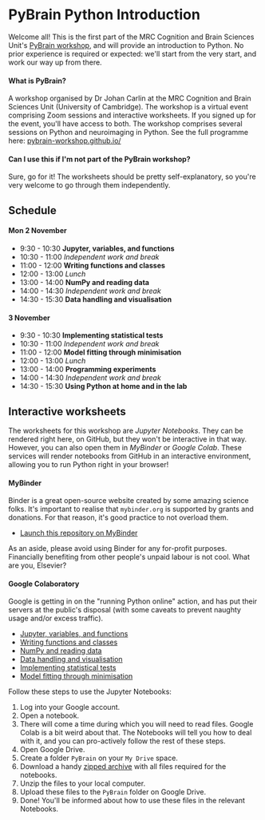 # PyBrain Python Introduction

Welcome all! This is the first part of the MRC Cognition and Brain Sciences Unit's [PyBrain workshop](https://pybrain-workshop.github.io/), and will provide an introduction to Python. No prior experience is required or expected: we'll start from the very start, and work our way up from there.

#### What is PyBrain?
A workshop organised by Dr Johan Carlin at the MRC Cognition and Brain Sciences Unit (University of Cambridge). The workshop is a virtual event comprising Zoom sessions and interactive worksheets. If you signed up for the event, you'll have access to both. The workshop comprises several sessions on Python and neuroimaging in Python. See the full programme here: [pybrain-workshop.github.io/](https://pybrain-workshop.github.io/)

#### Can I use this if I'm not part of the PyBrain workshop?

Sure, go for it! The worksheets should be pretty self-explanatory, so you're very welcome to go through them independently.

## Schedule

#### Mon 2 November
-  9:30 - 10:30 **Jupyter, variables, and functions**
- 10:30 - 11:00 *Independent work and break*
- 11:00 - 12:00 **Writing functions and classes**
- 12:00 - 13:00 *Lunch*
- 13:00 - 14:00 **NumPy and reading data**
- 14:00 - 14:30 *Independent work and break*
- 14:30 - 15:30 **Data handling and visualisation**

#### 3 November
-  9:30 - 10:30 **Implementing statistical tests**
- 10:30 - 11:00 *Independent work and break*
- 11:00 - 12:00 **Model fitting through minimisation**
- 12:00 - 13:00 *Lunch*
- 13:00 - 14:00 **Programming experiments**
- 14:00 - 14:30 *Independent work and break*
- 14:30 - 15:30 **Using Python at home and in the lab**

## Interactive worksheets

The worksheets for this workshop are *Jupyter Notebooks*. They can be rendered right here, on GitHub, but they won't be interactive in that way. However, you can also open them in *MyBinder* or *Google Colab*. These services will render notebooks from GitHub in an interactive environment, allowing you to run Python right in your browser!

#### MyBinder

Binder is a great open-source website created by some amazing science folks. It's important to realise that `mybinder.org` is supported by grants and donations. For that reason, it's good practice to not overload them.

- [Launch this repository on MyBinder](https://mybinder.org/v2/gh/esdalmaijer/PyBrain_Python_Intro/main)

As an aside, please avoid using Binder for any for-profit purposes. Financially benefiting from other people's unpaid labour is not cool. What are you, Elsevier?

#### Google Colaboratory

Google is getting in on the "running Python online" action, and has put their servers at the public's disposal (with some caveats to prevent naughty usage and/or excess traffic).

- [Jupyter, variables, and functions](https://colab.research.google.com/github/esdalmaijer/PyBrain_Python_Intro/blob/main/01_jupyter_variables_functions/01_jupyter_variables_functions.ipynb)
- [Writing functions and classes](https://colab.research.google.com/github/esdalmaijer/PyBrain_Python_Intro/blob/main/02_functions_classes/02_functions_classes.ipynb)
- [NumPy and reading data](https://colab.research.google.com/github/esdalmaijer/PyBrain_Python_Intro/blob/main/03_numpy_reading_data/03_numpy_reading_data.ipynb)
- [Data handling and visualisation](https://colab.research.google.com/github/esdalmaijer/PyBrain_Python_Intro/blob/main/04_data_visualisation/04_data_visualisation.ipynb)
- [Implementing statistical tests](https://colab.research.google.com/github/esdalmaijer/PyBrain_Python_Intro/blob/main/05_statistical_tests/05_statistical_tests.ipynb)
- [Model fitting through minimisation](https://colab.research.google.com/github/esdalmaijer/PyBrain_Python_Intro/blob/main/06_model_fitting/06_model_fitting.ipynb)

Follow these steps to use the Jupyter Notebooks:

1. Log into your Google account.
2. Open a notebook.
3. There will come a time during which you will need to read files. Google Colab is a bit weird about that. The Notebooks will tell you how to deal with it, and you can pro-actively follow the rest of these steps.
4. Open Google Drive.
5. Create a folder `PyBrain` on your `My Drive` space.
6. Download a handy [zipped archive](./files_for_google_colab/files_for_google_colab.zip) with all files required for the notebooks.
7. Unzip the files to your local computer.
8. Upload these files to the `PyBrain` folder on Google Drive.
9. Done! You'll be informed about how to use these files in the relevant Notebooks.

